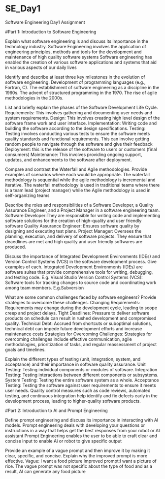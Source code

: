 # SE_Day1
Software Engineering Day1 Assignment

#Part 1: Introduction to Software Engineering

Explain what software engineering is and discuss its importance in the technology industry.
Software Engineering involves the application of engineering principles, methods and tools for the development and maintenance of high quality software systems
Software engineering has enabled the creation of various software applications and systems that aid in various aspects of our daily lives

Identify and describe at least three key milestones in the evolution of software engineering. 
Development of programming languages (e.g., Fortran, C).
The establishment of software engineering as a discipline in the 1960s.
The advent of structured programming in the 1970. 
The rise of agile methodologies in the 2000s.


List and briefly explain the phases of the Software Development Life Cycle.
Requirements: This involves gathering and documenting user needs and system requirements.
Design: This involves creating high level design of the software frame work and user interface.
Implementation: Writing code and building the software according to the design specifications.
Testing: Testing involves conducting various tests to ensure the software meets quality standards and functional requirements. This can involve getting random people to navigate through the software and give their feedback
Deployment: this is the release of the software to users or customers (final consumers)
Maintenance: This involves providing ongoing support, updates, and enhancements to the software after deployment.

Compare and contrast the Waterfall and Agile methodologies. Provide examples of scenarios where each would be appropriate.
The waterfall methodology is sequential while the agile methodology is incremental and iterative.
The waterfall methodology is used in traditional teams where there is a team lead (project manager) while the Agile methodology is used in self-organizing teams

Describe the roles and responsibilities of a Software Developer, a Quality Assurance Engineer, and a Project Manager in a software engineering team.
Software Developer:They are responsible for writing code and implementing software solutions for the creation of high-quality and user friendly software
Quality Assurance Engineer: Ensures software quality by designing and executing test plans.
Project Manager: Oversees the planning, execution, and delivery of software projects. They ensure that deaedlines are met and high quality and user friendly softwares are produced.

Discuss the importance of Integrated Development Environments (IDEs) and Version Control Systems (VCS) in the software development process. Give examples of each.
Integrated Development Environments (IDEs) are software suites that provide comprehensive tools for writing, debugging, and testing code. E.g. Visual Studio
Version Control Systems (VCS): Software tools for tracking changes to source code and coordinating work among team members. E.g.Subversion

What are some common challenges faced by software engineers? Provide strategies to overcome these challenges.
Changing Requirements: Requirements may change during the development cycle, leading to scope creep and project delays.
Tight Deadlines: Pressure to deliver software products on schedule can result in rushed development and compromised quality.
Technical Debt: Accrued from shortcuts or suboptimal solutions, technical debt can impede future development efforts and increase maintenance costs
Strategies for Overcoming Challenges: Strategies for overcoming challenges include effective communication, agile methodologies, prioritization of tasks, and regular reassessment of project goals and timelines.

Explain the different types of testing (unit, integration, system, and acceptance) and their importance in software quality assurance.
Unit Testing: Testing individual components or modules of software.
Integration Testing: Testing interactions between different components or subsystems.
System Testing: Testing the entire software system as a whole.
Acceptance Testing: Testing the software against user requirements to ensure it meets user needs.
Quality control measures such as code reviews, automated testing, and continuous integration help identify and fix defects early in the development process, leading to higher-quality software products.



#Part 2: Introduction to AI and Prompt Engineering


Define prompt engineering and discuss its importance in interacting with AI models.
Prompt engineering deals with developing your questions or instructions in a way that helps get the best responses from your robot or AI assistant
Prompt Engineering enables the user to be able to craft clear and concise input to enable Ai or robot to give specific output

Provide an example of a vague prompt and then improve it by making it clear, specific, and concise. Explain why the improved prompt is more effective.
Vague: I want a food picture
Improved prompt:I want a picture of rice.
The vague prompt was not specific about the type of food and as a result, AI can generate any food picture
